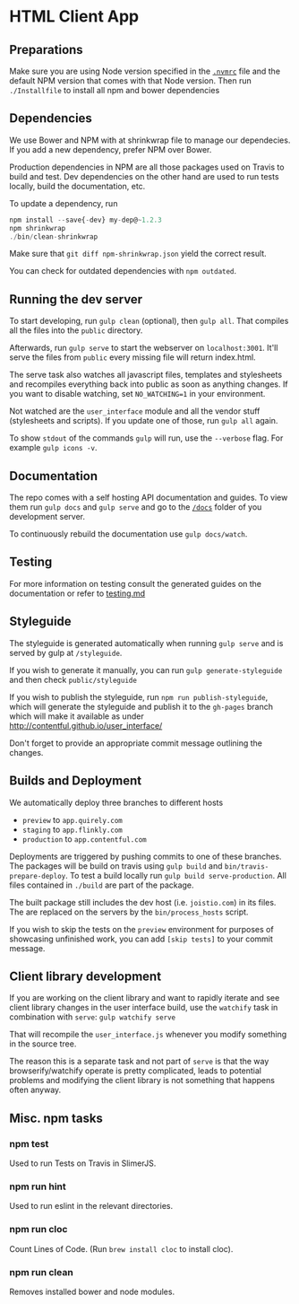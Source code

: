 # HTML Client App

## Preparations

Make sure you are using Node version specified in the [`.nvmrc`]('./.nvmrc')
file and the default NPM version that comes with that Node version.
Then run `./Installfile` to install all npm and bower dependencies

## Dependencies

We use Bower and NPM with at shrinkwrap file to manage our dependecies. If you
add a new dependency, prefer NPM over Bower.

Production dependencies in NPM are all those packages used on Travis to build
and test. Dev dependencies on the other hand are used to run tests locally,
build the documentation, etc.

To update a dependency, run
~~~js
npm install --save{-dev} my-dep@~1.2.3
npm shrinkwrap
./bin/clean-shrinkwrap
~~~
Make sure that `git diff npm-shrinkwrap.json` yield the correct result.

You can check for outdated dependencies with `npm outdated`.


## Running the dev server

To start developing, run `gulp clean` (optional), then `gulp all`.
That compiles all the files into the `public` directory.

Afterwards, run `gulp serve` to start the webserver on `localhost:3001`.
It'll serve the files from `public` every missing file will return
index.html.

The serve task also watches all javascript files, templates and
stylesheets and recompiles everything back into public as soon as
anything changes. If you want to disable watching, set `NO_WATCHING=1` in
your environment.

Not watched are the `user_interface` module and all the vendor stuff
(stylesheets and scripts). If you update one of those, run `gulp all`
again.

To show `stdout` of the commands `gulp` will run, use the `--verbose`
flag. For example `gulp icons -v`.


## Documentation

The repo comes with a self hosting API documentation and guides. To
view them run `gulp docs` and `gulp serve` and go to the
[`/docs`](http://app.joistio.com:8888/docs) folder of you development
server.

To continuously rebuild the documentation use `gulp docs/watch`.

## Testing

For more information on testing consult the generated guides on the
documentation or refer to [testing.md](docs/guides/testing.md)

## Styleguide

The styleguide is generated automatically when running `gulp serve` and
is served by gulp at `/styleguide`.

If you wish to generate it manually, you can run `gulp
generate-styleguide` and then check `public/styleguide`

If you wish to publish the styleguide, run `npm run publish-styleguide`, which
will generate the styleguide and publish it to the `gh-pages` branch which will
make it available as under <http://contentful.github.io/user_interface/>

Don't forget to provide an appropriate commit message outlining the changes.


## Builds and Deployment

We automatically deploy three branches to different hosts

* `preview` to `app.quirely.com`
* `staging` to `app.flinkly.com`
* `production` to `app.contentful.com`

Deployments are triggered by pushing commits to one of these branches.
The packages will be build on travis using `gulp build` and
`bin/travis-prepare-deploy`. To test a build locally run `gulp build
serve-production`. All files contained in `./build` are part of the package.

The built package still includes the dev host (i.e. `joistio.com`) in
its files. The are replaced on the servers by the `bin/process_hosts`
script.

If you wish to skip the tests on the `preview` environment for purposes
of showcasing unfinished work, you can add `[skip tests]` to your commit
message.


## Client library development

If you are working on the client library and want to rapidly iterate and
see client library changes in the user interface build, use the `watchify`
task in combination with `serve`: `gulp watchify serve`

That will recompile the `user_interface.js` whenever you modify
something in the source tree.

The reason this is a separate task and not part of `serve` is that the
way browserify/watchify operate is pretty complicated, leads to
potential problems and modifying the client library is not something
that happens often anyway.

## Misc. npm tasks

### npm test

Used to run Tests on Travis in SlimerJS.

### npm run hint

Used to run eslint in the relevant directories.

### npm run cloc

Count Lines of Code. (Run `brew install cloc` to install cloc).

### npm run clean

Removes installed bower and node modules.
